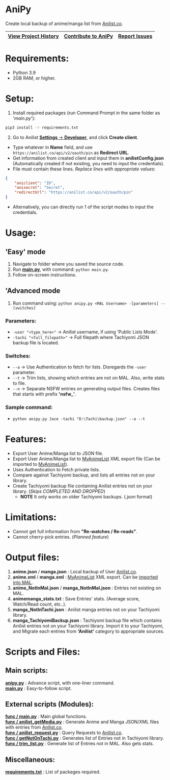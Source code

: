 # AniPy

Create local backup of anime/manga list from [Anilist.co](https://anilist.co/).

| [**View Project History**](doc/VERSION.md) | [**Contribute to AniPy**](CONTRIBUTING.md) | [**Report Issues**](ISSUE.md) |
|--------------------------------------------|--------------------------------------------|-------------------------------|

# Requirements:
- Python 3.9
- 2GB RAM, or higher.

# Setup:
1. Install required packages (run Command Prompt in the same folder as '*main.py*'): <br>
  ```cmd
  pip3 install -r requirements.txt
  ```
2. Go to Anilist [**Settings** -> **Developer**](https://anilist.co/settings/developer), and click **Create client**.
  - Type whatever in **Name** field, and use ``https://anilist.co/api/v2/oauth/pin`` as **Redirect URL**.
  - Get information from created client and input them in **anilistConfig.json** (Automatically created if not existing, you need to input the credentials).
  - File must contain these lines. *Replace lines with appropriate values*:
```json
{
    "aniclient": "ID",
    "anisecret": "Secret",
    "redirectUrl": "https://anilist.co/api/v2/oauth/pin"
}
```
  - Alternatively, you can directly run 1 of the script modes to input the credentials.

# Usage:
## 'Easy' mode
1. Navigate to folder where you saved the source code.
2. Run **[main.py](main.py)**, with command: ``python main.py``.
3. Follow on-screen instructions.

## 'Advanced mode
1. Run command using: ``python anipy.py <MAL Username> -[parameters] --[switches]``

### Parameters:
- ``-user "<type_here>"`` -> Anilist username, if using 'Public Lists Mode'.
- ``-tachi "<full_filepath>"`` -> Full filepath where Tachiyomi JSON backup file is located.

### Switches:
- ``--a`` -> Use Authentication to fetch for lists. Disregards the ``-user`` parameter.
- ``--t`` -> Trim lists, showing which entries are not on MAL. Also, write stats to file.
- ``--n`` -> Separate NSFW entries on generating output files. Creates files that starts with prefix **'nsfw_'**.

### Sample command:
- ``python anipy.py Jace -tachi "D:\Tachi\backup.json" --a --t``

# Features:
- Export User Anime/Manga list to JSON file.
- Export User Anime/Manga list to [MyAnimeList](https://myanimelist.net/) XML export file (Can be imported to [MyAnimeList](https://myanimelist.net/import.php)).
- Uses Authentication to Fetch private lists.
- Compare against Tachiyomi backup, and lists all entries not on your library.
- Create Tachiyomi backup file containing Anilist entries not on your library. (*Skips COMPLETED AND DROPPED*)
  - **NOTE** It only works on older Tachiyomi backups. (.json format)

# Limitations:
- Cannot get full information from **"Re-watches / Re-reads"**.
- Cannot cherry-pick entries. (*Planned feature*)

# Output files:
1. **anime.json** / **manga.json** :   Local backup of User [Anilist.co](https://anilist.co/).
2. **anime.xml** / **manga.xml**   :   [MyAnimeList](https://myanimelist.net/) XML export. Can be [imported into MAL](https://myanimelist.net/import.php).  
3. **anime_NotInMal.json** / **manga_NotInMal.json**  : Entries not existing on MAL.
4. **animemanga_stats.txt** : Save Entries' stats. (Average score, Watch/Read count, etc..).
5. **manga_NotInTachi.json** : Anilist manga entries not on your Tachiyomi library.
6. **manga_TachiyomiBackup.json** : Tachiyomi backup file which contains Anilist entries not on your Tachiyomi library. Import it to your Tachiyomi, and Migrate each entries from **'Anilist'** category to appropriate sources.

# Scripts and Files:
## Main scripts:
**[anipy.py](anipy.py)** : Advance script, with one-liner command. <br>
**[main.py](main.py)** : Easy-to-follow script. <br>

## External scripts (Modules):
**[func / main.py](func/main.py)**    : Main global functions. <br>
**[func / anilist_getMedia.py](func/anilist_getMedia.py)** : Generate Anime and Manga JSON/XML files with entries from [Anilist.co](https://anilist.co/). <br>
**[func / anilist_request.py](func/anilist_request.py)** : Query Requests to [Anilist.co](https://anilist.co/). <br>
**[func / getNotOnTachi.py](func/getNotOnTachi.py)** : Generates list of Entries not in Tachiyomi library. <br>
**[func / trim_list.py](func/trim_list.py)** : Generate list of Entries not in MAL. Also gets stats. <br>

## Miscellaneous:
**[requirements.txt](requirements.txt)**    : List of packages required. <br>
